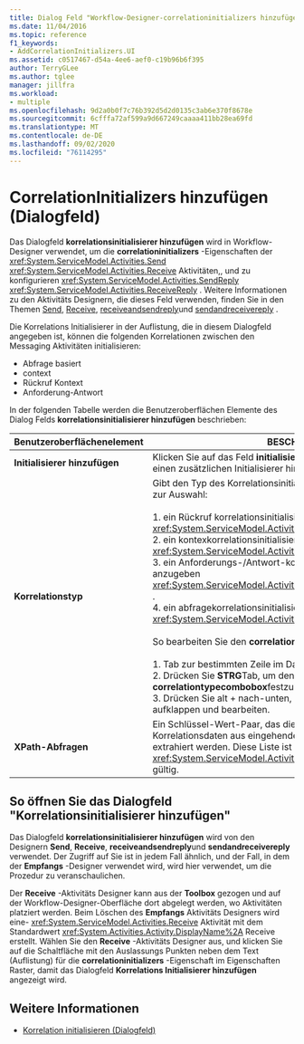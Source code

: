 ```yaml
---
title: Dialog Feld "Workflow-Designer-correlationinitializers hinzufügen"
ms.date: 11/04/2016
ms.topic: reference
f1_keywords:
- AddCorrelationInitializers.UI
ms.assetid: c0517467-d54a-4ee6-aef0-c19b96b6f395
author: TerryGLee
ms.author: tglee
manager: jillfra
ms.workload:
- multiple
ms.openlocfilehash: 9d2a0b0f7c76b392d5d2d0135c3ab6e370f8678e
ms.sourcegitcommit: 6cfffa72af599a9d667249caaaa411bb28ea69fd
ms.translationtype: MT
ms.contentlocale: de-DE
ms.lasthandoff: 09/02/2020
ms.locfileid: "76114295"
---
```

# <a name="add-correlationinitializers-dialog-box"></a>CorrelationInitializers hinzufügen (Dialogfeld)

Das Dialogfeld **korrelationsinitialisierer hinzufügen** wird in Workflow-Designer verwendet, um die **correlationinitializers** -Eigenschaften der <xref:System.ServiceModel.Activities.Send> <xref:System.ServiceModel.Activities.Receive> Aktivitäten,, und zu konfigurieren <xref:System.ServiceModel.Activities.SendReply> <xref:System.ServiceModel.Activities.ReceiveReply> . Weitere Informationen zu den Aktivitäts Designern, die dieses Feld verwenden, finden Sie in den Themen [Send](../workflow-designer/send-activity-designer.md), [Receive](../workflow-designer/receive-activity-designer.md), [receiveandsendreply](../workflow-designer/receiveandsendreply-template-designer.md)und [sendandreceivereply](../workflow-designer/sendandreceivereply-template-designer.md) .

Die Korrelations Initialisierer in der Auflistung, die in diesem Dialogfeld angegeben ist, können die folgenden Korrelationen zwischen den Messaging Aktivitäten initialisieren:

- Abfrage basiert
- context
- Rückruf Kontext
- Anforderung-Antwort

In der folgenden Tabelle werden die Benutzeroberflächen Elemente des Dialog Felds **korrelationsinitialisierer hinzufügen** beschrieben:

|Benutzeroberflächenelement|BESCHREIBUNG|
|-|-----------------|
|**Initialisierer hinzufügen**|Klicken Sie auf das Feld **initialisieren hinzufügen** , um der Sammlung einen zusätzlichen Initialisierer hinzuzufügen.|
|**Korrelationstyp**|Gibt den Typ des Korrelationsinitialisierers an. Es stehen vier Typen zur Auswahl:<br /><br /> 1. ein Rückruf korrelationsinitialisierer zum Angeben einer <xref:System.ServiceModel.Activities.CallbackCorrelationInitializer> .<br />2. ein kontexkorrelationsinitialisierer zum Angeben einer <xref:System.ServiceModel.Activities.CorrelationInitializer> .<br />3. ein Anforderungs-/Antwort-korrelationsinitialisierer, um einen anzugeben <xref:System.ServiceModel.Activities.RequestReplyCorrelationInitializer> .<br />4. ein abfragekorrelationsinitialisierer zum Angeben eines-Objekts <xref:System.ServiceModel.Activities.QueryCorrelationInitializer> .<br /><br /> So bearbeiten Sie den **correlationtype**<br /><br /> 1. Tab zur bestimmten Zeile im DataGrid- **Initialisierer hinzufügen** .<br />2. Drücken Sie **STRG**Tab, um den Fokus auf **correlationtypecombobox**festzulegen. + **Tab**<br />3. Drücken Sie alt + nach-unten, um das Kombinations **Feld** aufklappen und bearbeiten.|
|**XPath-Abfragen**|Ein Schlüssel-Wert-Paar, das die Abfragen enthält, mit denen Korrelationsdaten aus eingehenden und ausgehenden Nachrichten extrahiert werden. Diese Liste ist nur bei Verwendung der <xref:System.ServiceModel.Activities.QueryCorrelationInitializer>-Typen gültig.|

## <a name="to-launch-the-add-correlation-initializers-dialog-box"></a>So öffnen Sie das Dialogfeld "Korrelationsinitialisierer hinzufügen"

 Das Dialogfeld **korrelationsinitialisierer hinzufügen** wird von den Designern **Send**, **Receive**, **receiveandsendreply**und **sendandreceivereply** verwendet. Der Zugriff auf Sie ist in jedem Fall ähnlich, und der Fall, in dem der **Empfangs** -Designer verwendet wird, wird hier verwendet, um die Prozedur zu veranschaulichen.

 Der **Receive** -Aktivitäts Designer kann aus der **Toolbox** gezogen und auf der Workflow-Designer-Oberfläche dort abgelegt werden, wo Aktivitäten platziert werden. Beim Löschen des **Empfangs** Aktivitäts Designers wird eine- <xref:System.ServiceModel.Activities.Receive> Aktivität mit dem Standardwert <xref:System.Activities.Activity.DisplayName%2A> Receive erstellt. Wählen Sie den **Receive** -Aktivitäts Designer aus, und klicken Sie auf die Schaltfläche mit den Auslassungs Punkten neben dem Text (Auflistung) für die **correlationinitializers** -Eigenschaft im Eigenschaften Raster, damit das Dialogfeld **Korrelations Initialisierer hinzufügen** angezeigt wird.

## <a name="see-also"></a>Weitere Informationen

- [Korrelation initialisieren (Dialogfeld)](../workflow-designer/initialize-correlation-dialog-box.md)
